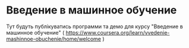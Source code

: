 # Введение в машинное обучение

Тут будуть публікуватись программи та демо для курсу "Введение в машинное обучение" ( https://www.coursera.org/learn/vvedenie-mashinnoe-obuchenie/home/welcome )
